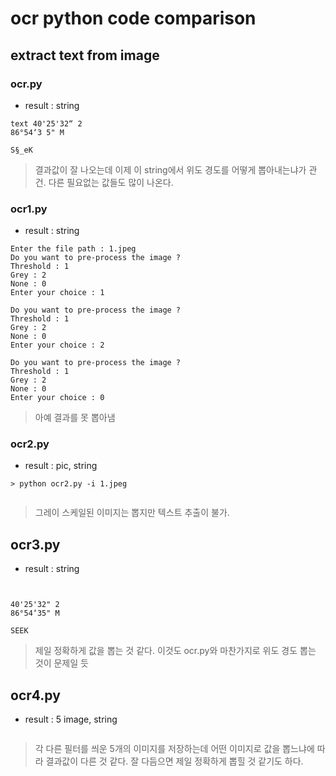 # ocr python code comparison
## extract text from image

### ocr.py
- result : string 
```
text 40'25'32“ 2
86°54‘3 5" M

S§_eK
```
> 결과값이 잘 나오는데 이제 이 string에서 위도 경도를 어떻게 뽑아내는냐가 관건. 다른 필요없는 값들도 많이 나온다.

### ocr1.py
- result : string
```
Enter the file path : 1.jpeg
Do you want to pre-process the image ?
Threshold : 1
Grey : 2
None : 0
Enter your choice : 1

Do you want to pre-process the image ?
Threshold : 1
Grey : 2
None : 0
Enter your choice : 2

Do you want to pre-process the image ?
Threshold : 1
Grey : 2
None : 0
Enter your choice : 0

```
> 아예 결과를 못 뽑아냄

### ocr2.py
- result : pic, string
```
> python ocr2.py -i 1.jpeg


```
> 그레이 스케일된 이미지는 뽑지만 텍스트 추출이 불가.
## ocr3.py
- result : string
```


40'25'32" 2
86°54‘35" M

SEEK

```
> 제일 정확하게 값을 뽑는 것 같다. 이것도 ocr.py와 마찬가지로 위도 경도 뽑는 것이 문제일 듯
## ocr4.py
- result : 5 image, string
```

```
> 각 다른 필터를 씌운 5개의 이미지를 저장하는데 어떤 이미지로 값을 뽑느냐에 따라 결과값이 다른 것 같다. 잘 다듬으면 제일 정확하게 뽑힐 것 같기도 하다.